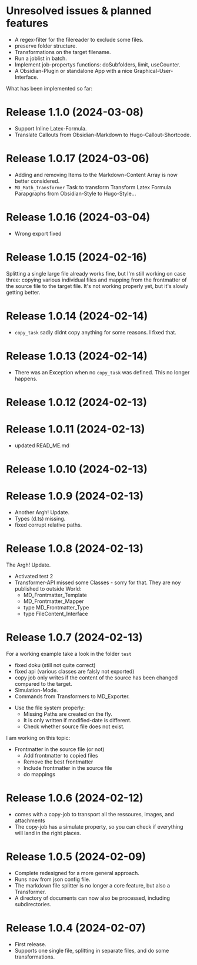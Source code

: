 # Unresolved issues & planned features

* A regex-filter for the filereader to exclude some files.
* preserve folder structure.
* Transformations on the target filename.
* Run a joblist in batch.
* Implement job-propertys functions: doSubfolders, limit, useCounter.
* A Obsidian-Plugin or standalone App with a nice Graphical-User-Interface.

What has been implemented so far:

# Release 1.1.0 (2024-03-08) 

* Support Inline Latex-Formula.
* Translate Callouts from Obsidian-Markdown to Hugo-Callout-Shortcode.

# Release 1.0.17 (2024-03-06) 

* Adding and removing Items to the Markdown-Content Array is now better considered.
* `MD_Math_Transformer` Task to transform Transform Latex Formula Parapgraphs from Obsidian-Style to Hugo-Style...

# Release 1.0.16 (2024-03-04) 

* Wrong export fixed

# Release 1.0.15 (2024-02-16) 

Splitting a single large file already works fine, but I'm still working on case three: copying various individual files and mapping from the frontmatter of the source file to the target file. It's not working properly yet, but it's slowly getting better. 

# Release 1.0.14 (2024-02-14) 

* `copy_task` sadly didnt copy anything for some reasons. I fixed that.

# Release 1.0.13 (2024-02-14) 

* There was an Exception when no `copy_task` was defined. This no longer happens.

# Release 1.0.12 (2024-02-13) 
# Release 1.0.11 (2024-02-13) 

* updated READ_ME.md

# Release 1.0.10 (2024-02-13)
# Release 1.0.9 (2024-02-13)
 
* Another Argh! Update.
* Types (d.ts) missing.
* fixed corrupt relative paths.

# Release 1.0.8 (2024-02-13)

The Argh! Update.

* Activated test 2
* Transformer-API missed some Classes - sorry for that. They are noy published to outside World:
    * MD_Frontmatter_Template
    * MD_Frontmatter_Mapper
    * type MD_Frontmatter_Type
    * type FileContent_Interface 

# Release 1.0.7 (2024-02-13)

For a working example take a look in the folder `test`

* fixed doku (still not quite correct)
* fixed api (various classes are falsly not exported)
* copy job only writes if the content of the source has been changed compared to the target.
* Simulation-Mode.
* Commands from Transformers to MD_Exporter. 
- Use the file system properly:
    - Missing Paths are created on the fly.
    - It is only written if modified-date is different.
    - Check whether source file does not exist.

I am working on this topic:

* Frontmatter in the source file (or not)
    * Add frontmatter to copied files
    * Remove the best frontmatter
    * Include frontmatter in the source file
    * do mappings

# Release 1.0.6 (2024-02-12)

* comes with a copy-job to transport all the ressoures, images, and attachments
* The copy-job has a simulate property, so you can check if everything will land in the right places.

# Release 1.0.5 (2024-02-09)

 * Complete redesigned for a more general approach.
 * Runs now from json config file.
 * The markdown file splitter is no longer a core feature, but also a Transformer.
 * A directory of documents can now also be processed, including subdirectories.

# Release 1.0.4 (2024-02-07)

* First release.
* Supports one single file, splitting in separate files, and do some transformations.